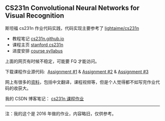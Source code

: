 ## CS231n Convolutional Neural Networks for Visual Recognition

斯坦福 cs231n 作业代码实践，代码实现主要参考了 [lightaime/cs231n](https://github.com/lightaime/cs231n)

- 教程笔记 [cs231n.github.io](http://cs231n.github.io/)
- 课程主页 [stanford cs231n](http://cs231n.stanford.edu/index.html)
- 进度安排 [course syllabus](http://cs231n.stanford.edu/syllabus.html)

上面的网页有时候不稳定，可能要 FQ 才能访问。

下载课程作业源代码:  [Assignment #1](http://cs231n.stanford.edu/assignments/2016/winter1516_assignment1.zip) & [Assignment #2](http://cs231n.stanford.edu/assignments/2016/winter1516_assignment2.zip) & [Assignment #3](http://cs231n.stanford.edu/assignments/2016/winter1516_assignment3.zip)

网上有很多的[资料](http://blog.csdn.net/zhangxb35/article/details/55223825)，包括中文翻译，课程视频等，但是个人觉得都不如写完作业代码的收获大。

我的 CSDN 博客笔记： [cs231n 课程作业](http://blog.csdn.net/zhangxb35/article/category/6727687)

---

注：我的这个是 2016 年做的作业，内容略旧，仅供参考。
